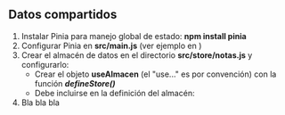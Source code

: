 ## Datos compartidos

1. Instalar Pinia para manejo global de estado: **npm install pinia**
2. Configurar Pinia en **src/main.js** (ver ejemplo en )
3. Crear el almacén de datos en el directorio **src/store/notas.js** y configurarlo:
   - Crear el objeto **useAlmacen** (el "use..." es por convención) con la función **_defineStore()_**
   - Debe incluirse en la definición del almacén:
4. Bla bla bla
